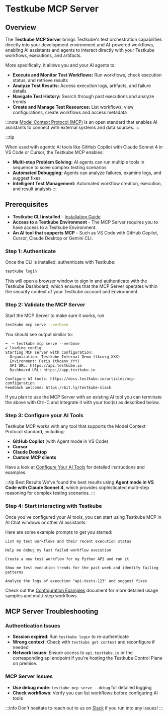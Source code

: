 # Testkube MCP Server

## Overview

The **Testkube MCP Server** brings Testkube's test orchestration capabilities directly into your 
development environment and AI-powered workflows, enabling AI assistants and agents to interact directly 
with your Testkube workflows, executions, and artifacts. 

More specifically, it allows you and your AI agents to:

- **Execute and Monitor Test Workflows:** Run workflows, check execution status, and retrieve results
- **Analyze Test Results:** Access execution logs, artifacts, and failure details
- **Navigate Test History:** Search through past executions and analyze trends
- **Create and Manage Test Resources:** List workflows, view configurations, create workflows and access metadata

:::note
[Model Context Protocol (MCP)](https://modelcontextprotocol.io) is an open standard that enables AI assistants to connect with external systems and data sources. 
:::

:::tip

When used with agentic AI tools like GitHub Copilot with Claude Sonnet 4 in VS Code or Cursor, the Testkube MCP enables:

- **Multi-step Problem Solving:** AI agents can run multiple tools in sequence to solve complex testing scenarios
- **Automated Debugging:** Agents can analyze failures, examine logs, and suggest fixes
- **Intelligent Test Management:** Automated workflow creation, execution, and result analysis
:::

## Prerequisites

- **Testkube CLI installed** - [Installation Guide](/articles/install/cli)
- **Access to a Testkube Environment** - The MCP Server requires you to have access to a Testkube Environment.
- **An AI tool that supports MCP** - Such as VS Code with GitHub Copilot, Cursor, Claude Desktop or Gemini CLI.

### Step 1: Authenticate

Once the CLI is installed, authenticate with Testkube:

```bash
testkube login
```

This will open a browser window to sign in and authenticate with the Testkube Dashboard,
which ensures that the MCP Server operates within the security context of your Testkube account and Environment.

### Step 2: Validate the MCP Server

Start the MCP Server to make sure it works, run

```bash
testkube mcp serve --verbose
``` 

You should see output similar to:

```
➜  ~ testkube mcp serve --verbose
✔ loading config
Starting MCP server with configuration:
  Organization: Testkube Internal Demo (tkcorg_XXX)
  Environment: Paris (tkcenv_YYY)
  API URL: https://api.testkube.io
  Dashboard URL: https://app.testkube.io

Configure AI tools: https://docs.testkube.io/articles/mcp-configuration
Feedback welcome: https://bit.ly/testkube-slack
```

If you plan to use the MCP Server with an existing AI tool you can terminate the above with Ctrl-C and integrate
it with your tool(s) as described below.

### Step 3: Configure your AI Tools 

Testkube MCP works with any tool that supports the Model Context Protocol standard, including:

- **GitHub Copilot** (with Agent mode in VS Code)
- **Cursor**
- **Claude Desktop**
- **Custom MCP clients**

Have a look at [Configure Your AI Tools](./mcp-configuration) for detailed instructions and examples.

:::tip Best Results
We've found the best results using **Agent mode in VS Code with Claude Sonnet 4**, which provides sophisticated multi-step reasoning for complex testing scenarios.
:::

### Step 4: Start interacting with Testkube

Once you've configured your AI tools, you can start using Testkube MCP in AI Chat windows or other AI assistants.

Here are some example prompts to get you started:

```text
List my test workflows and their recent execution status
```

```text
Help me debug my last failed workflow execution
```

```text
Create a new test workflow for my Python API and run it 
```

```text
Show me test execution trends for the past week and identify failing patterns
```

```text
Analyze the logs of execution "api-tests-123" and suggest fixes
```

Check out the [Configuration Examples](./mcp-configuration) document for more detailed usage samples and multi-step workflows.

## MCP Server Troubleshooting

### Authentication Issues

- **Session expired**: Run `testkube login` to re-authenticate
- **Wrong context**: Check with `testkube get context` and reconfigure if needed
- **Network issues**: Ensure access to `api.testkube.io` or the corresponding api endpoint if you're hosting the Testkube
  Control Plane on premise.

### MCP Server Issues

- **Use debug mode**: `testkube mcp serve --debug` for detailed logging
- **Check workflows**: Verify you can list workflows before configuring AI tools

:::info
Don't hesitate to reach out to us on [Slack](https://bit.ly/testkube-slack) if you run into any issues!
:::



